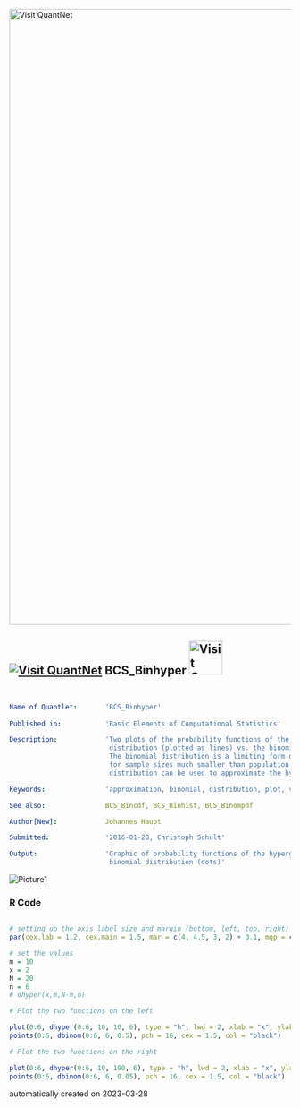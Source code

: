 [<img src="https://github.com/QuantLet/Styleguide-and-FAQ/blob/master/pictures/banner.png" width="1100" alt="Visit QuantNet">](http://quantlet.de/)

## [<img src="https://github.com/QuantLet/Styleguide-and-FAQ/blob/master/pictures/qloqo.png" alt="Visit QuantNet">](http://quantlet.de/) **BCS_Binhyper** [<img src="https://github.com/QuantLet/Styleguide-and-FAQ/blob/master/pictures/QN2.png" width="60" alt="Visit QuantNet 2.0">](http://quantlet.de/)

```yaml


Name of Quantlet:       'BCS_Binhyper'
 
Published in:           'Basic Elements of Computational Statistics'

Description:            'Two plots of the probability functions of the hypergeometric
                         distribution (plotted as lines) vs. the binomial distribution (plotted as dots).
                         The binomial distribution is a limiting form of the hypergeometric distribution,
                         for sample sizes much smaller than population size. In that case, the binomial
                         distribution can be used to approximate the hypergeometric distribution.'

Keywords:               'approximation, binomial, distribution, plot, visualization'

See also:               BCS_Bincdf, BCS_Binhist, BCS_Binompdf

Author[New]:            Johannes Haupt

Submitted:              '2016-01-28, Christoph Schult'

Output:                 'Graphic of probability functions of the hypergeometric (lines) vs.
                         binomial distribution (dots)'

```

![Picture1](BCS_Binhyper.png)

### R Code
```r

# setting up the axis label size and margin (bottom, left, top, right)
par(cex.lab = 1.2, cex.main = 1.5, mar = c(4, 4.5, 3, 2) + 0.1, mgp = c(2.8, 1, 0), mfrow = c(1, 2))

# set the values
m = 10
x = 2
N = 20
n = 6
# dhyper(x,m,N-m,n)

# Plot the two functions on the left

plot(0:6, dhyper(0:6, 10, 10, 6), type = "h", lwd = 2, xlab = "x", ylab = "Probability ", main = "H(6, 10, 20) vs. B(6, 0.5)")
points(0:6, dbinom(0:6, 6, 0.5), pch = 16, cex = 1.5, col = "black")

# Plot the two functions on the right

plot(0:6, dhyper(0:6, 10, 190, 6), type = "h", lwd = 2, xlab = "x", ylab = "Probability ", main = "H(6, 10, 200) vs. B(6, 0.05)")
points(0:6, dbinom(0:6, 6, 0.05), pch = 16, cex = 1.5, col = "black")
```

automatically created on 2023-03-28